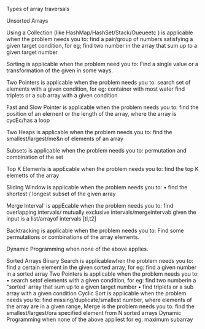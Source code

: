 Types of array traversals

Unsorted Arrays

Using a Collection (like HashMap/HashSet/Stack/Oueueetc ) is applicable when the problem needs you to:
find a pair/group of numbers satisfying a given target condition, for eg; find two number in the
array that sum up to a given target number

Sorting is applicable when the problem need you to:
Find a single value or a transformation of the given in some ways.

Two Pointers
is applicable when the problem needs you to:
search set of elements with a given condition, for eg: container with most water
find triplets or a sub array with a given condition

Fast and Slow Pointer is applicable when the problem needs you to:
find the position of an elernent or the length of the array, where the array is cycEc/has a loop

Two Heaps is applicable when the problem needs you to:
find the smallest/largest/me&amp;n of elements of an array

Subsets is applicable when the problem needs you to:
permutation and combination of the set

Top K Elements is appEcable when the problem needs you to:
find the top K elemetts of the array

Sliding Window is applicable when the problem needs you to:
• find the shortest / longest subset of the given array

Merge Interval' is appEcabIe when the problem needs you to:
find overlapping intervals/ mutually exclusive intervals/mergeintervab
given the input is a list/arrayof intervals [tl,t2]

Backtracking is applicable when the problem needs you to:
Find some permutations or combinations of the array elements.

Dynamic Programming when none of the above applies.


Sorted Arrays
Binary Search is applicablewhen the problem needs you to:
find a certain element in the given sorted array, for eg: find a given number in a
sorted array
Two Pointers
is applicable when the problem needs you to:
• search setof elements with a given condition, for eg: find two numberin a "sorted'
array that sum up to a given target number
• find triplets or a sub array with a given condition
Cyclic Sort is applicable when the problem needs you to:
find missing/duplicate/smallest number, where elements of the array are in a given
range,
Merge is the problem needs you to:
find the smallest/largest/ora specified element from N sorted arrays
Dynamic Programming when none of the above appliest
for eg: maximum subarray
